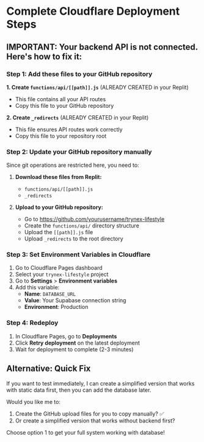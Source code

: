 # Complete Cloudflare Deployment Steps

## IMPORTANT: Your backend API is not connected. Here's how to fix it:

### Step 1: Add these files to your GitHub repository

**1. Create `functions/api/[[path]].js`** (ALREADY CREATED in your Replit)
   - This file contains all your API routes
   - Copy this file to your GitHub repository

**2. Create `_redirects`** (ALREADY CREATED in your Replit)
   - This file ensures API routes work correctly
   - Copy this file to your repository root

### Step 2: Update your GitHub repository manually

Since git operations are restricted here, you need to:

1. **Download these files from Replit:**
   - `functions/api/[[path]].js`
   - `_redirects`

2. **Upload to your GitHub repository:**
   - Go to https://github.com/yourusername/trynex-lifestyle
   - Create the `functions/api/` directory structure
   - Upload the `[[path]].js` file
   - Upload `_redirects` to the root directory

### Step 3: Set Environment Variables in Cloudflare

1. Go to Cloudflare Pages dashboard
2. Select your `trynex-lifestyle` project
3. Go to **Settings** > **Environment variables**
4. Add this variable:
   - **Name**: `DATABASE_URL`
   - **Value**: Your Supabase connection string
   - **Environment**: Production

### Step 4: Redeploy

1. In Cloudflare Pages, go to **Deployments**
2. Click **Retry deployment** on the latest deployment
3. Wait for deployment to complete (2-3 minutes)

## Alternative: Quick Fix

If you want to test immediately, I can create a simplified version that works with static data first, then you can add the database later.

Would you like me to:
1. Create the GitHub upload files for you to copy manually? ✅
2. Or create a simplified version that works without backend first?

Choose option 1 to get your full system working with database!